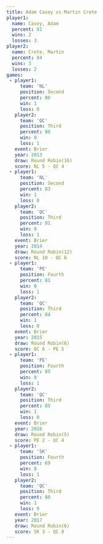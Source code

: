 ```yaml
---
title: Adam Casey vs Martin Crete
player1:             
  name: Casey, Adam  
  percent: 81        
  wins: 2            
  losses: 3          
player2:             
  name: Crete, Martin
  percent: 84        
  wins: 3            
  losses: 2          
games:
 - player1:          
     team: 'NL'      
     position: Second
     percent: 86     
     win: 1          
     loss: 0         
   player2:         
     team: 'QC'     
     position: Third
     percent: 80    
     win: 0         
     loss: 1        
   event: Brier         
   year: 2013           
   draw: Round Robin(16)
   score: NL 5 - QC 4   
 - player1:          
     team: 'NL'      
     position: Second
     percent: 83     
     win: 1          
     loss: 0         
   player2:         
     team: 'QC'     
     position: Third
     percent: 91    
     win: 0         
     loss: 1        
   event: Brier         
   year: 2014           
   draw: Round Robin(12)
   score: NL 10 - QC 6  
 - player1:          
     team: 'PE'      
     position: Fourth
     percent: 81     
     win: 0          
     loss: 1         
   player2:         
     team: 'QC'     
     position: Third
     percent: 84    
     win: 1         
     loss: 0        
   event: Brier        
   year: 2015          
   draw: Round Robin(6)
   score: QC 6 - PE 5  
 - player1:          
     team: 'PE'      
     position: Fourth
     percent: 85     
     win: 0          
     loss: 1         
   player2:         
     team: 'QC'     
     position: Third
     percent: 85    
     win: 1         
     loss: 0        
   event: Brier        
   year: 2016          
   draw: Round Robin(5)
   score: PE 2 - QC 4  
 - player1:          
     team: 'SK'      
     position: Fourth
     percent: 69     
     win: 0          
     loss: 1         
   player2:         
     team: 'QC'     
     position: Third
     percent: 80    
     win: 1         
     loss: 0        
   event: Brier        
   year: 2017          
   draw: Round Robin(6)
   score: SK 3 - QC 8  
---
```

